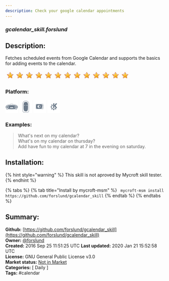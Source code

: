 ```yaml
---
description: Check your google calendar appointments
---
```


### _gcalendar_skill.forslund_  
## Description:  
Fetches scheduled events from Google Calendar and supports the basics for adding events to the calendar.  
  
![](../.gitbook/assets/star.png)![](../.gitbook/assets/star.png)![](../.gitbook/assets/star.png)![](../.gitbook/assets/star.png)![](../.gitbook/assets/star.png)![](../.gitbook/assets/star.png)![](../.gitbook/assets/star.png)![](../.gitbook/assets/star.png)![](../.gitbook/assets/star.png)![](../.gitbook/assets/star.png)![](../.gitbook/assets/star.png)![](../.gitbook/assets/star.png)![](../.gitbook/assets/star.png)  
  
### Platform:  
 ![Mark I](../.gitbook/assets/mark-1-icon.png)  ![Mark II](../.gitbook/assets/mark-2-icon.png)  ![Picroft](../.gitbook/assets/picroft-icon.png)  ![plasmoid](../.gitbook/assets/kde.png)   
### Examples:  
> What's next on my calendar?  
> What's on my calendar on thursday?  
> Add have fun to my calendar at 7 in the evening on saturday.  
  
## Installation:  
{% hint style="warning" %}
This skill is not aproved by Mycroft skill tester.
{% endhint %}
    
{% tabs %}
{% tab title="Install by mycroft-msm" %}
``` mycroft-msm install https://github.com/forslund/gcalendar_skill```
{% endtab %}
  {% endtabs %}
    
## Summary:  
**Github:** [https://github.com/forslund/gcalendar_skill](https://github.com/forslund/gcalendar_skill)  
**Owner:** [@forslund](https://github.com/forslund)  
**Created:** 2016 Sep 25 11:51:25 UTC  **Last updated:** 2020 Jan 21 15:52:58 UTC  
**License:** GNU General Public License v3.0  
**Market status:** [Not in Market](https://market.mycroft.ai/skill/)  
**Categories:** [ Daily ]   
**Tags:** \#calendar   

